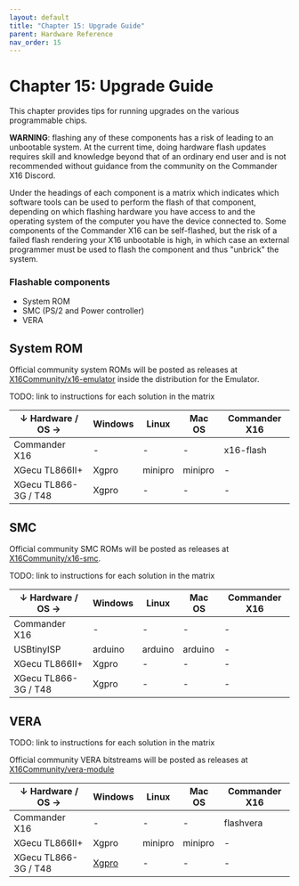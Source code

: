 ```yaml
---
layout: default
title: "Chapter 15: Upgrade Guide"
parent: Hardware Reference
nav_order: 15
---
```


# Chapter 15: Upgrade Guide

This chapter provides tips for running upgrades on the various programmable chips.

**WARNING**: flashing any of these components has a risk of leading to an unbootable system. At the current time, doing hardware flash updates requires skill and knowledge beyond that of an ordinary end user and is not recommended without guidance from the community on the Commander X16 Discord.

Under the headings of each component is a matrix which indicates which software tools can be used to perform the flash of that component, depending on which flashing hardware you have access to and the operating system of the computer you have the device connected to. Some components of the Commander X16 can be self-flashed, but the risk of a failed flash rendering your X16 unbootable is high, in which case an external programmer must be used to flash the component and thus "unbrick" the system.

### Flashable components
* System ROM
* SMC (PS/2 and Power controller)
* VERA

## System ROM

Official community system ROMs will be posted as releases at [X16Community/x16-emulator](https://github.com/X16Community/x16-emulator/releases) inside the distribution for the Emulator.

TODO: link to instructions for each solution in the matrix

| ↓ Hardware / OS → | Windows | Linux | Mac OS | Commander X16 |
|-|-|-|-|-|
| Commander X16 | - | - | - | x16-flash |
| XGecu TL866II+ | Xgpro | minipro | minipro | - |
| XGecu TL866-3G / T48 | Xgpro | - | - | - |

## SMC

Official community SMC ROMs will be posted as releases at [X16Community/x16-smc](https://github.com/X16Community/x16-smc/releases).

TODO: link to instructions for each solution in the matrix

| ↓ Hardware / OS → | Windows | Linux | Mac OS | Commander X16 |
|-|-|-|-|-|
| Commander X16 | - | - | - | - |
| USBtinyISP | arduino | arduino | arduino | - |
| XGecu TL866II+ | Xgpro | - | - | - |
| XGecu TL866-3G / T48 | Xgpro | - | - | - |

## VERA 

TODO: link to instructions for each solution in the matrix

Official community VERA bitstreams will be posted as releases at [X16Community/vera-module](https://github.com/X16Community/vera-module/releases)

| ↓ Hardware / OS → | Windows | Linux | Mac OS | Commander X16 |
|-|-|-|-|-|
| Commander X16 | - | - | - | flashvera |
| XGecu TL866II+ | Xgpro | minipro | minipro | - |
| XGecu TL866-3G / T48 | [Xgpro](X16%20Reference%20-%20Appendix%20B%20-%20VERA%20Recovery.md#appendix-b-vera-firmware-recovery) | - | - | - |

<!-- For PDF formatting -->
<div class="page-break"></div>
